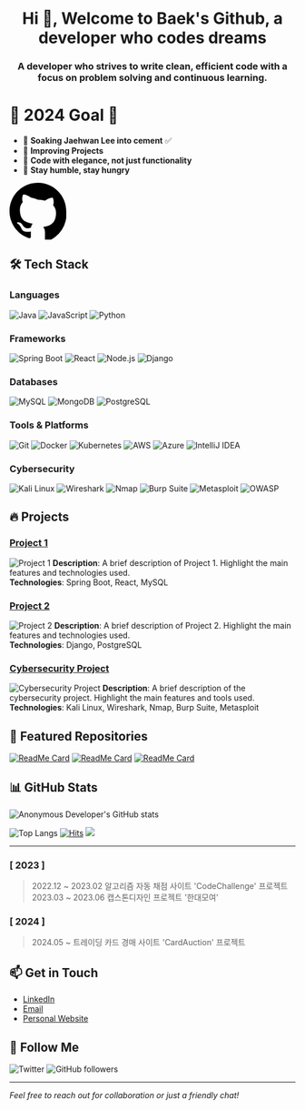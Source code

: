 <h1 align="center"> Hi 👋, Welcome to Baek's Github, a developer who codes dreams</h1>
<h3 align="center">A developer who strives to write clean, efficient code with a focus on problem solving and continuous learning.</h3>

# 👋 2024 Goal 👋
- 🤗 **Soaking Jaehwan Lee into cement** ✅
- 🌱 **Improving Projects**
- 🌹 **Code with elegance, not just functionality**
- 💖 **Stay humble, stay hungry**
<svg xmlns="http://www.w3.org/2000/svg" viewBox="0 0 16 16" width="100" height="100" fill="black" id="github-logo">
  <path d="M8 0C3.58 0 0 3.58 0 8c0 3.54 2.29 6.53 5.47 7.59.4.07.55-.17.55-.38 0-.19-.01-.82-.01-1.49-2.01.37-2.53-.49-2.69-.94-.09-.23-.48-.94-.82-1.13-.28-.15-.68-.52-.01-.53.63-.01 1.08.58 1.23.82.72 1.21 1.87.87 2.33.66.07-.52.28-.87.51-1.07-1.78-.2-3.64-.89-3.64-3.95 0-.87.31-1.59.82-2.15-.08-.2-.36-1.01.08-2.11 0 0 .67-.21 2.2.82A7.66 7.66 0 0 1 8 4.77a7.66 7.66 0 0 1 2.01.27c1.52-1.03 2.2-.82 2.2-.82.44 1.1.16 1.91.08 2.11.51.56.82 1.27.82 2.15 0 3.07-1.87 3.75-3.65 3.95.29.25.54.73.54 1.48 0 1.07-.01 1.93-.01 2.2 0 .21.15.46.55.38A8.013 8.013 0 0 0 16 8c0-4.42-3.58-8-8-8z"/>
  <style>
    #github-logo:hover {
      fill: #6cc644; /* Change color on hover */
      transform: scale(1.1); /* Slightly enlarge the logo */
      transition: all 0.3s ease; /* Smooth transition */
    }
  </style>
</svg>

## 🛠️ Tech Stack

### Languages
![Java](https://img.shields.io/badge/-Java-007396?style=flat-square&logo=java&logoColor=white)
![JavaScript](https://img.shields.io/badge/-JavaScript-F7DF1E?style=flat-square&logo=javascript&logoColor=black)
![Python](https://img.shields.io/badge/-Python-3776AB?style=flat-square&logo=python&logoColor=white)

### Frameworks
![Spring Boot](https://img.shields.io/badge/-Spring%20Boot-6DB33F?style=flat-square&logo=spring-boot&logoColor=white)
![React](https://img.shields.io/badge/-React-61DAFB?style=flat-square&logo=react&logoColor=black)
![Node.js](https://img.shields.io/badge/-Node.js-339933?style=flat-square&logo=node.js&logoColor=white)
![Django](https://img.shields.io/badge/-Django-092E20?style=flat-square&logo=django&logoColor=white)

### Databases
![MySQL](https://img.shields.io/badge/-MySQL-4479A1?style=flat-square&logo=mysql&logoColor=white)
![MongoDB](https://img.shields.io/badge/-MongoDB-47A248?style=flat-square&logo=mongodb&logoColor=white)
![PostgreSQL](https://img.shields.io/badge/-PostgreSQL-336791?style=flat-square&logo=postgresql&logoColor=white)

### Tools & Platforms
![Git](https://img.shields.io/badge/-Git-F05032?style=flat-square&logo=git&logoColor=white)
![Docker](https://img.shields.io/badge/-Docker-2496ED?style=flat-square&logo=docker&logoColor=white)
![Kubernetes](https://img.shields.io/badge/-Kubernetes-326CE5?style=flat-square&logo=kubernetes&logoColor=white)
![AWS](https://img.shields.io/badge/-AWS-232F3E?style=flat-square&logo=amazon-aws&logoColor=white)
![Azure](https://img.shields.io/badge/-Azure-0078D4?style=flat-square&logo=microsoft-azure&logoColor=white)
![IntelliJ IDEA](https://img.shields.io/badge/-IntelliJ%20IDEA-000000?style=flat-square&logo=intellij-idea&logoColor=white)

### Cybersecurity
![Kali Linux](https://img.shields.io/badge/-Kali%20Linux-557C94?style=flat-square&logo=kalilinux&logoColor=white)
![Wireshark](https://img.shields.io/badge/-Wireshark-1679A7?style=flat-square&logo=wireshark&logoColor=white)
![Nmap](https://img.shields.io/badge/-Nmap-4682B4?style=flat-square&logo=nmap&logoColor=white)
![Burp Suite](https://img.shields.io/badge/-Burp%20Suite-FE7A16?style=flat-square&logo=burp-suite&logoColor=white)
![Metasploit](https://img.shields.io/badge/-Metasploit-3598DC?style=flat-square&logo=metasploit&logoColor=white)
![OWASP](https://img.shields.io/badge/-OWASP-000000?style=flat-square&logo=owasp&logoColor=white)

## 🔥 Projects

### [Project 1](https://github.com/yourusername/project1)
![Project 1](https://your-image-url.com/project1.png)
**Description**: A brief description of Project 1. Highlight the main features and technologies used.  
**Technologies**: Spring Boot, React, MySQL

### [Project 2](https://github.com/yourusername/project2)
![Project 2](https://your-image-url.com/project2.png)
**Description**: A brief description of Project 2. Highlight the main features and technologies used.  
**Technologies**: Django, PostgreSQL

### [Cybersecurity Project](https://github.com/yourusername/cybersecurity-project)
![Cybersecurity Project](https://your-image-url.com/cybersecurity-project.png)
**Description**: A brief description of the cybersecurity project. Highlight the main features and tools used.  
**Technologies**: Kali Linux, Wireshark, Nmap, Burp Suite, Metasploit

## 🌟 Featured Repositories

[![ReadMe Card](https://github-readme-stats.vercel.app/api/pin/?username=yourusername&repo=project1&theme=radical)](https://github.com/yourusername/project1)
[![ReadMe Card](https://github-readme-stats.vercel.app/api/pin/?username=yourusername&repo=project2&theme=radical)](https://github.com/yourusername/project2)
[![ReadMe Card](https://github-readme-stats.vercel.app/api/pin/?username=yourusername&repo=cybersecurity-project&theme=radical)](https://github.com/yourusername/cybersecurity-project)

## 📊 GitHub Stats

![Anonymous Developer's GitHub stats](https://github-readme-stats.vercel.app/api?username=yourusername&show_icons=true&theme=radical)

![Top Langs](https://github-readme-stats.vercel.app/api/top-langs/?username=yourusername&layout=compact&theme=radical)
[![Hits](https://hits.seeyoufarm.com/api/count/incr/badge.svg?url=https%3A%2F%2Fgithub.com%2Fsangho&count_bg=%2345DF22&title_bg=%23555555&icon=github.svg&icon_color=%23FFE4C4&title=hits&edge_flat=false)](https://hits.seeyoufarm.com)
<a href="https://www.instagram.com/sangho/" target="_blank"><img src="https://img.shields.io/badge/Instagram-E4405F?style=flat-square&logo=Instagram&logoColor=white"/></a>

--- 

### [ 2023 ]
>2022.12 ~ 2023.02 알고리즘 자동 채점 사이트 'CodeChallenge' 프로젝트   
>2023.03 ~ 2023.06 캡스톤디자인 프로젝트 '한대모여'

### [ 2024 ]
>2024.05 ~ 트레이딩 카드 경매 사이트 'CardAuction' 프로젝트
## 📫 Get in Touch

- [LinkedIn](https://www.linkedin.com/in/yourusername/)
- [Email](mailto:your.email@example.com)
- [Personal Website](https://yourwebsite.com)

## 🚀 Follow Me

![Twitter](https://img.shields.io/twitter/follow/yourusername?style=social)
![GitHub followers](https://img.shields.io/github/followers/yourusername?style=social)

---

*Feel free to reach out for collaboration or just a friendly chat!*
